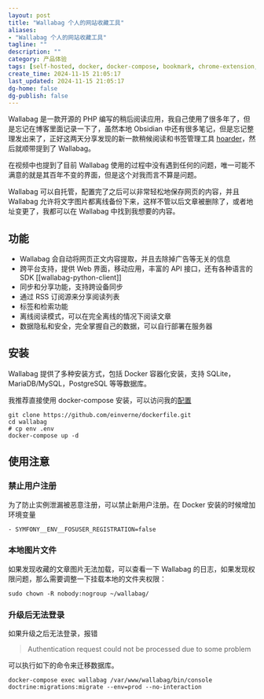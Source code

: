 ```yaml
---
layout: post
title: "Wallabag 个人的网站收藏工具"
aliases:
- "Wallabag 个人的网站收藏工具"
tagline: ""
description: ""
category: 产品体验
tags: [self-hosted, docker, docker-compose, bookmark, chrome-extension, read-it-later, omnivore, readwise, pocket, instapaper]
create_time: 2024-11-15 21:05:17
last_updated: 2024-11-15 21:05:17
dg-home: false
dg-publish: false
---
```


Wallabag 是一款开源的 PHP 编写的稍后阅读应用，我自己使用了很多年了，但是忘记在博客里面记录一下了，虽然本地 Obsidian 中还有很多笔记，但是忘记整理发出来了，正好这两天分享发现的新一款稍候阅读和书签管理工具 [hoarder](https://blog.einverne.info/post/2024/11/hoarder.html)，然后就顺带提到了 Wallabag。

在视频中也提到了目前 Wallabag 使用的过程中没有遇到任何的问题，唯一可能不满意的就是其百年不变的界面，但是这个对我而言不算是问题。

Wallabag 可以自托管，配置完了之后可以非常轻松地保存网页的内容，并且 Wallabag 允许将文字图片都离线备份下来，这样不管以后文章被删除了，或者地址变更了，我都可以在 Wallabag 中找到我想要的内容。

## 功能

- Wallabag 会自动将网页正文内容提取，并且去除掉广告等无关的信息
- 跨平台支持，提供 Web 界面，移动应用，丰富的 API 接口，还有各种语言的 SDK [[wallabag-python-client]]
- 同步和分享功能，支持跨设备同步
- 通过 RSS 订阅源来分享阅读列表
- 标签和检索功能
- 离线阅读模式，可以在完全离线的情况下阅读文章
- 数据隐私和安全，完全掌握自己的数据，可以自行部署在服务器

## 安装

Wallabag 提供了多种安装方式，包括 Docker 容器化安装，支持 SQLite，MariaDB/MySQL，PostgreSQL 等等数据库。

我推荐直接使用 docker-compose 安装，可以访问我的[配置](https://github.com/einverne/dockerfile/tree/master/wallabag)

```
git clone https://github.com/einverne/dockerfile.git
cd wallabag
# cp env .env
docker-compose up -d
```

## 使用注意

### 禁止用户注册

为了防止实例泄漏被恶意注册，可以禁止新用户注册。在 Docker 安装的时候增加环境变量

```
- SYMFONY__ENV__FOSUSER_REGISTRATION=false
```

### 本地图片文件

如果发现收藏的文章图片无法加载，可以查看一下 Wallabag 的日志，如果发现权限问题，那么需要调整一下挂载本地的文件夹权限：

```
sudo chown -R nobody:nogroup ~/wallabag/
```

### 升级后无法登录

如果升级之后无法登录，报错

> Authentication request could not be processed due to some problem

可以执行如下的命令来迁移数据库。

```
docker-compose exec wallabag /var/www/wallabag/bin/console doctrine:migrations:migrate --env=prod --no-interaction
```
